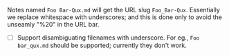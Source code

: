 Notes named `Foo Bar-Qux.md` will get the URL slug `Foo_Bar-Qux`. Essentially we replace whitespace with underscores; and this is done only to avoid the unseamly "%20" in the URL bar.

- [ ] Support disambiguating filenames with underscore. For eg., `Foo bar_qux.md` should be supported; currently they don't work.